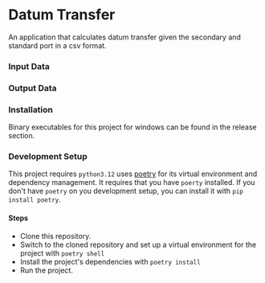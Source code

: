 # Datum Transfer

An application that calculates datum transfer given the secondary and standard port in a csv format.

### Input Data

### Output Data

### Installation
Binary executables for this project for windows can be found in the release section.

### Development Setup
This project requires `python3.12` uses [poetry](https://python-poetry.org/) for its virtual environment and dependency management.
It requires that you have `poerty` installed. If you don't have `poetry` on you development setup, you can
install it with `pip install poetry`.
#### Steps
- Clone this repository.
- Switch to the cloned repository and set up a virtual environment for the project with `poetry shell`
- Install the project's dependencies with `poetry install`
- Run the project.